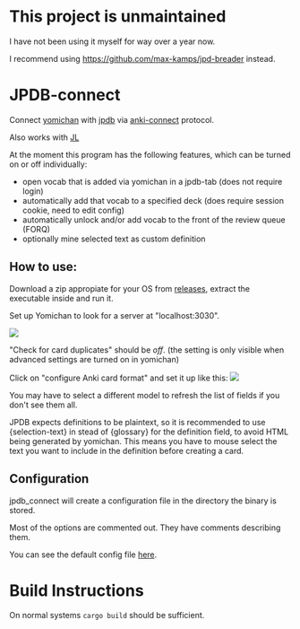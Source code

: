 # This project is unmaintained 

I have not been using it myself for way over a year now.

I recommend using https://github.com/max-kamps/jpd-breader instead.

# JPDB-connect

Connect [yomichan](https://github.com/FooSoft/yomichan) with [jpdb](https://jpdb.io) via [anki-connect](https://foosoft.net/projects/anki-connect/) protocol.

Also works with [JL](https://github.com/rampaa/JL)

At the moment this program has the following features, which can be turned on or off individually:
- open vocab that is added via yomichan in a jpdb-tab (does not require login)
- automatically add that vocab to a specified deck (does require session cookie, need to edit config)
- automatically unlock and/or add vocab to the front of the review queue (FORQ)
- optionally mine selected text as custom definition

## How to use:

Download a zip appropiate for your OS from [releases](https://github.com/kampffrosch94/jpdb-connect/releases), extract the executable inside and run it.

Set up Yomichan to look for a server at "localhost:3030".

![](doc/yomichansetting1.png)

"Check for card duplicates" should be *off*. (the setting is only visible when advanced settings are turned on in yomichan)

Click on "configure Anki card format" and set it up like this:
![](doc/yomichansetting2.png)

You may have to select a different model to refresh the list of fields if you don't see them all.

JPDB expects definitions to be plaintext, so it is recommended to use {selection-text} in stead of {glossary} for the definition field, to avoid HTML being generated by yomichan.
This means you have to mouse select the text you want to include in the definition before creating a card.

## Configuration

jpdb_connect will create a configuration file in the directory the binary is stored.

Most of the options are commented out. They have comments describing them.

You can see the default config file [here](src/default_config.toml).


# Build Instructions

On normal systems `cargo build` should be sufficient.
